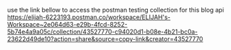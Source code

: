 use the link bellow to access the postman testing collection for this blog api
https://elijah-6223193.postman.co/workspace/ELIJAH's-Workspace~2e064d63-e29b-4fcd-8252-5b74e4a9a05c/collection/43527770-c94020d1-b08e-4b21-bc0a-23622d49de10?action=share&source=copy-link&creator=43527770

